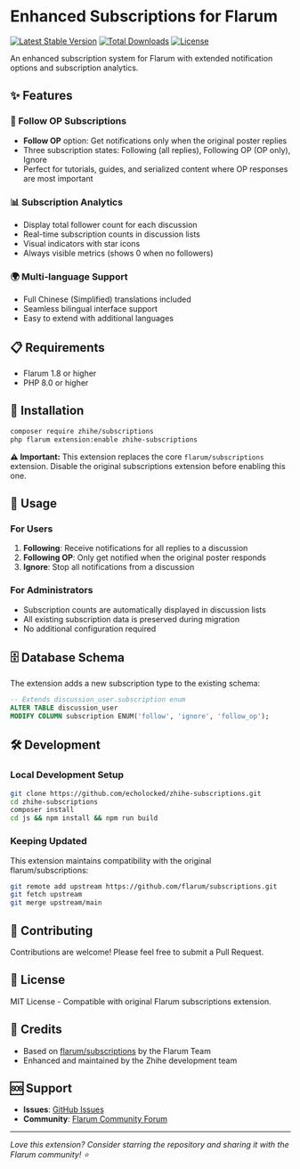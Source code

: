 # Enhanced Subscriptions for Flarum

[![Latest Stable Version](https://poser.pugx.org/zhihe/subscriptions/v/stable)](https://packagist.org/packages/zhihe/subscriptions)
[![Total Downloads](https://poser.pugx.org/zhihe/subscriptions/downloads)](https://packagist.org/packages/zhihe/subscriptions)
[![License](https://poser.pugx.org/zhihe/subscriptions/license)](https://packagist.org/packages/zhihe/subscriptions)

An enhanced subscription system for Flarum with extended notification options and subscription analytics.

## ✨ Features

### 🎯 Follow OP Subscriptions
- **Follow OP** option: Get notifications only when the original poster replies
- Three subscription states: Following (all replies), Following OP (OP only), Ignore
- Perfect for tutorials, guides, and serialized content where OP responses are most important

### 📊 Subscription Analytics
- Display total follower count for each discussion
- Real-time subscription counts in discussion lists
- Visual indicators with star icons
- Always visible metrics (shows 0 when no followers)

### 🌍 Multi-language Support
- Full Chinese (Simplified) translations included
- Seamless bilingual interface support
- Easy to extend with additional languages

## 📋 Requirements

- Flarum 1.8 or higher
- PHP 8.0 or higher

## 🚀 Installation

```bash
composer require zhihe/subscriptions
php flarum extension:enable zhihe-subscriptions
```

**⚠️ Important:** This extension replaces the core `flarum/subscriptions` extension. Disable the original subscriptions extension before enabling this one.

## 🔧 Usage

### For Users
1. **Following**: Receive notifications for all replies to a discussion
2. **Following OP**: Only get notified when the original poster responds
3. **Ignore**: Stop all notifications from a discussion

### For Administrators
- Subscription counts are automatically displayed in discussion lists
- All existing subscription data is preserved during migration
- No additional configuration required

## 🗄️ Database Schema

The extension adds a new subscription type to the existing schema:

```sql
-- Extends discussion_user.subscription enum
ALTER TABLE discussion_user 
MODIFY COLUMN subscription ENUM('follow', 'ignore', 'follow_op');
```

## 🛠️ Development

### Local Development Setup

```bash
git clone https://github.com/echolocked/zhihe-subscriptions.git
cd zhihe-subscriptions
composer install
cd js && npm install && npm run build
```

### Keeping Updated

This extension maintains compatibility with the original flarum/subscriptions:

```bash
git remote add upstream https://github.com/flarum/subscriptions.git
git fetch upstream
git merge upstream/main
```

## 🤝 Contributing

Contributions are welcome! Please feel free to submit a Pull Request.

## 📄 License

MIT License - Compatible with original Flarum subscriptions extension.

## 🙏 Credits

- Based on [flarum/subscriptions](https://github.com/flarum/subscriptions) by the Flarum Team
- Enhanced and maintained by the Zhihe development team

## 🆘 Support

- **Issues**: [GitHub Issues](https://github.com/echolocked/zhihe-subscriptions/issues)
- **Community**: [Flarum Community Forum](https://discuss.flarum.org)

---

*Love this extension? Consider starring the repository and sharing it with the Flarum community! ⭐*